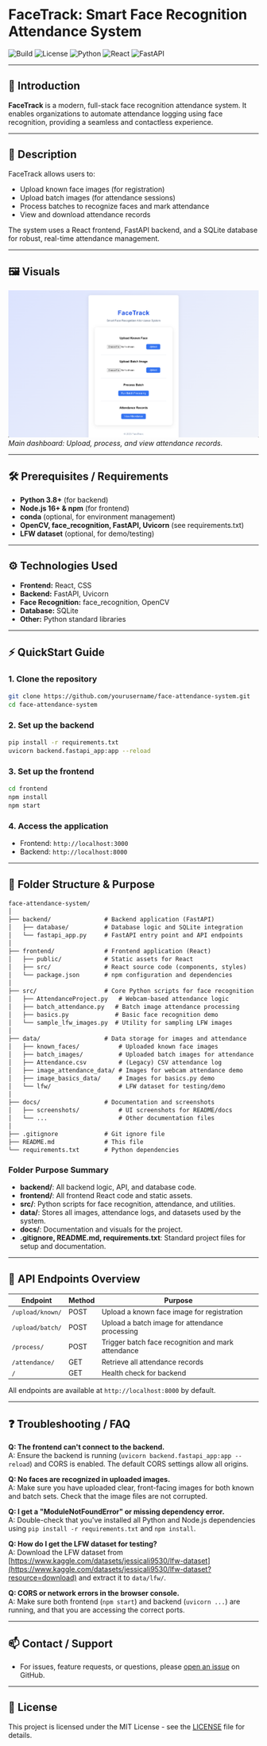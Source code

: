 # FaceTrack: Smart Face Recognition Attendance System

![Build](https://img.shields.io/badge/build-passing-brightgreen)
![License](https://img.shields.io/badge/license-MIT-blue)
![Python](https://img.shields.io/badge/python-3.8%2B-blue)
![React](https://img.shields.io/badge/frontend-React-blue)
![FastAPI](https://img.shields.io/badge/backend-FastAPI-green)

---

## 🚀 Introduction

**FaceTrack** is a modern, full-stack face recognition attendance system. It enables organizations to automate attendance logging using face recognition, providing a seamless and contactless experience.

---

## 📖 Description

FaceTrack allows users to:
- Upload known face images (for registration)
- Upload batch images (for attendance sessions)
- Process batches to recognize faces and mark attendance
- View and download attendance records

The system uses a React frontend, FastAPI backend, and a SQLite database for robust, real-time attendance management.

---

## 🖼️ Visuals

![FaceTrack UI Screenshot](docs/screenshots/home_page.png)
*Main dashboard: Upload, process, and view attendance records.*

---

## 🛠️ Prerequisites / Requirements

- **Python 3.8+** (for backend)
- **Node.js 16+ & npm** (for frontend)
- **conda** (optional, for environment management)
- **OpenCV, face_recognition, FastAPI, Uvicorn** (see requirements.txt)
- **LFW dataset** (optional, for demo/testing)

---

## ⚙️ Technologies Used

- **Frontend:** React, CSS
- **Backend:** FastAPI, Uvicorn
- **Face Recognition:** face_recognition, OpenCV
- **Database:** SQLite
- **Other:** Python standard libraries

---

## ⚡ QuickStart Guide

### 1. Clone the repository

```bash
git clone https://github.com/yourusername/face-attendance-system.git
cd face-attendance-system
```

### 2. Set up the backend

```bash
pip install -r requirements.txt
uvicorn backend.fastapi_app:app --reload
```

### 3. Set up the frontend

```bash
cd frontend
npm install
npm start
```

### 4. Access the application

- Frontend: `http://localhost:3000`
- Backend: `http://localhost:8000`

---

## 📂 Folder Structure & Purpose

```
face-attendance-system/
│
├── backend/               # Backend application (FastAPI)
│   ├── database/          # Database logic and SQLite integration
│   └── fastapi_app.py     # FastAPI entry point and API endpoints
│
├── frontend/              # Frontend application (React)
│   ├── public/            # Static assets for React
│   ├── src/               # React source code (components, styles)
│   └── package.json       # npm configuration and dependencies
│
├── src/                   # Core Python scripts for face recognition
│   ├── AttendanceProject.py   # Webcam-based attendance logic
│   ├── batch_attendance.py   # Batch image attendance processing
│   ├── basics.py             # Basic face recognition demo
│   └── sample_lfw_images.py  # Utility for sampling LFW images
│
├── data/                  # Data storage for images and attendance
│   ├── known_faces/           # Uploaded known face images
│   ├── batch_images/          # Uploaded batch images for attendance
│   ├── Attendance.csv         # (Legacy) CSV attendance log
│   ├── image_attendance_data/ # Images for webcam attendance demo
│   ├── image_basics_data/     # Images for basics.py demo
│   └── lfw/                   # LFW dataset for testing/demo
│
├── docs/                  # Documentation and screenshots
│   ├── screenshots/           # UI screenshots for README/docs
│   └── ...                    # Other documentation files
│
├── .gitignore             # Git ignore file
├── README.md              # This file
└── requirements.txt       # Python dependencies
```

### **Folder Purpose Summary**

- **backend/**: All backend logic, API, and database code.
- **frontend/**: All frontend React code and static assets.
- **src/**: Python scripts for face recognition, attendance, and utilities.
- **data/**: Stores all images, attendance logs, and datasets used by the system.
- **docs/**: Documentation and visuals for the project.
- **.gitignore, README.md, requirements.txt**: Standard project files for setup and documentation.

---

## 🔌 API Endpoints Overview

| Endpoint                | Method | Purpose                                              |
|-------------------------|--------|------------------------------------------------------|
| `/upload/known/`        | POST   | Upload a known face image for registration           |
| `/upload/batch/`        | POST   | Upload a batch image for attendance processing       |
| `/process/`             | POST   | Trigger batch face recognition and mark attendance   |
| `/attendance/`          | GET    | Retrieve all attendance records                      |
| `/`                     | GET    | Health check for backend                             |

All endpoints are available at `http://localhost:8000` by default.

---

## ❓ Troubleshooting / FAQ

**Q: The frontend can't connect to the backend.**  
A: Ensure the backend is running (`uvicorn backend.fastapi_app:app --reload`) and CORS is enabled. The default CORS settings allow all origins.

**Q: No faces are recognized in uploaded images.**  
A: Make sure you have uploaded clear, front-facing images for both known and batch sets. Check that the image files are not corrupted.

**Q: I get a "ModuleNotFoundError" or missing dependency error.**  
A: Double-check that you've installed all Python and Node.js dependencies using `pip install -r requirements.txt` and `npm install`.

**Q: How do I get the LFW dataset for testing?**  
A: Download the LFW dataset from [https://www.kaggle.com/datasets/jessicali9530/lfw-dataset](https://www.kaggle.com/datasets/jessicali9530/lfw-dataset?resource=download) and extract it to `data/lfw/`.

**Q: CORS or network errors in the browser console.**  
A: Make sure both frontend (`npm start`) and backend (`uvicorn ...`) are running, and that you are accessing the correct ports.

---

## 📫 Contact / Support

- For issues, feature requests, or questions, please [open an issue](https://github.com/ethanvillalovoz/Face-Attendance-System/tree/main/.github/ISSUE_TEMPLATE) on GitHub.

---

## 📝 License

This project is licensed under the MIT License - see the [LICENSE](LICENSE) file for details.
